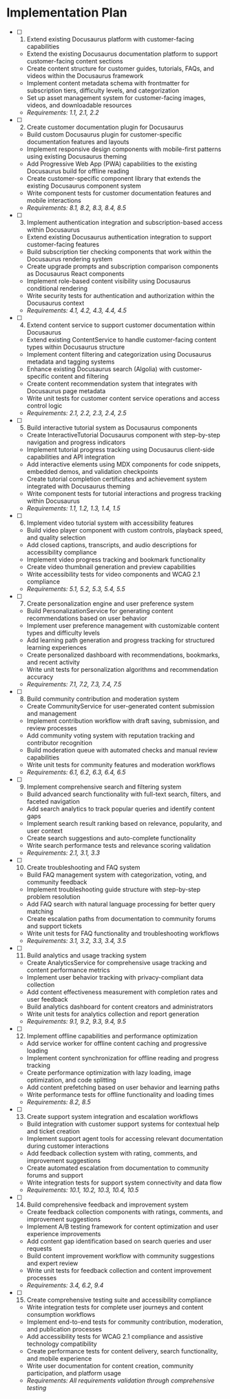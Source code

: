 # Implementation Plan

- [ ] 1. Extend existing Docusaurus platform with customer-facing capabilities
  - Extend the existing Docusaurus documentation platform to support customer-facing content sections
  - Create content structure for customer guides, tutorials, FAQs, and videos within the Docusaurus framework
  - Implement content metadata schema with frontmatter for subscription tiers, difficulty levels, and categorization
  - Set up asset management system for customer-facing images, videos, and downloadable resources
  - _Requirements: 1.1, 2.1, 2.2_

- [ ] 2. Create customer documentation plugin for Docusaurus
  - Build custom Docusaurus plugin for customer-specific documentation features and layouts
  - Implement responsive design components with mobile-first patterns using existing Docusaurus theming
  - Add Progressive Web App (PWA) capabilities to the existing Docusaurus build for offline reading
  - Create customer-specific component library that extends the existing Docusaurus component system
  - Write component tests for customer documentation features and mobile interactions
  - _Requirements: 8.1, 8.2, 8.3, 8.4, 8.5_

- [ ] 3. Implement authentication integration and subscription-based access within Docusaurus
  - Extend existing Docusaurus authentication integration to support customer-facing features
  - Build subscription tier checking components that work within the Docusaurus rendering system
  - Create upgrade prompts and subscription comparison components as Docusaurus React components
  - Implement role-based content visibility using Docusaurus conditional rendering
  - Write security tests for authentication and authorization within the Docusaurus context
  - _Requirements: 4.1, 4.2, 4.3, 4.4, 4.5_

- [ ] 4. Extend content service to support customer documentation within Docusaurus
  - Extend existing ContentService to handle customer-facing content types within Docusaurus structure
  - Implement content filtering and categorization using Docusaurus metadata and tagging systems
  - Enhance existing Docusaurus search (Algolia) with customer-specific content and filtering
  - Create content recommendation system that integrates with Docusaurus page metadata
  - Write unit tests for customer content service operations and access control logic
  - _Requirements: 2.1, 2.2, 2.3, 2.4, 2.5_

- [ ] 5. Build interactive tutorial system as Docusaurus components
  - Create InteractiveTutorial Docusaurus component with step-by-step navigation and progress indicators
  - Implement tutorial progress tracking using Docusaurus client-side capabilities and API integration
  - Add interactive elements using MDX components for code snippets, embedded demos, and validation checkpoints
  - Create tutorial completion certificates and achievement system integrated with Docusaurus theming
  - Write component tests for tutorial interactions and progress tracking within Docusaurus
  - _Requirements: 1.1, 1.2, 1.3, 1.4, 1.5_

- [ ] 6. Implement video tutorial system with accessibility features
  - Build video player component with custom controls, playback speed, and quality selection
  - Add closed captions, transcripts, and audio descriptions for accessibility compliance
  - Implement video progress tracking and bookmark functionality
  - Create video thumbnail generation and preview capabilities
  - Write accessibility tests for video components and WCAG 2.1 compliance
  - _Requirements: 5.1, 5.2, 5.3, 5.4, 5.5_

- [ ] 7. Create personalization engine and user preference system
  - Build PersonalizationService for generating content recommendations based on user behavior
  - Implement user preference management with customizable content types and difficulty levels
  - Add learning path generation and progress tracking for structured learning experiences
  - Create personalized dashboard with recommendations, bookmarks, and recent activity
  - Write unit tests for personalization algorithms and recommendation accuracy
  - _Requirements: 7.1, 7.2, 7.3, 7.4, 7.5_

- [ ] 8. Build community contribution and moderation system
  - Create CommunityService for user-generated content submission and management
  - Implement contribution workflow with draft saving, submission, and review processes
  - Add community voting system with reputation tracking and contributor recognition
  - Build moderation queue with automated checks and manual review capabilities
  - Write unit tests for community features and moderation workflows
  - _Requirements: 6.1, 6.2, 6.3, 6.4, 6.5_

- [ ] 9. Implement comprehensive search and filtering system
  - Build advanced search functionality with full-text search, filters, and faceted navigation
  - Add search analytics to track popular queries and identify content gaps
  - Implement search result ranking based on relevance, popularity, and user context
  - Create search suggestions and auto-complete functionality
  - Write search performance tests and relevance scoring validation
  - _Requirements: 2.1, 3.1, 3.3_

- [ ] 10. Create troubleshooting and FAQ system
  - Build FAQ management system with categorization, voting, and community feedback
  - Implement troubleshooting guide structure with step-by-step problem resolution
  - Add FAQ search with natural language processing for better query matching
  - Create escalation paths from documentation to community forums and support tickets
  - Write unit tests for FAQ functionality and troubleshooting workflows
  - _Requirements: 3.1, 3.2, 3.3, 3.4, 3.5_

- [ ] 11. Build analytics and usage tracking system
  - Create AnalyticsService for comprehensive usage tracking and content performance metrics
  - Implement user behavior tracking with privacy-compliant data collection
  - Add content effectiveness measurement with completion rates and user feedback
  - Build analytics dashboard for content creators and administrators
  - Write unit tests for analytics collection and report generation
  - _Requirements: 9.1, 9.2, 9.3, 9.4, 9.5_

- [ ] 12. Implement offline capabilities and performance optimization
  - Add service worker for offline content caching and progressive loading
  - Implement content synchronization for offline reading and progress tracking
  - Create performance optimization with lazy loading, image optimization, and code splitting
  - Add content prefetching based on user behavior and learning paths
  - Write performance tests for offline functionality and loading times
  - _Requirements: 8.2, 8.5_

- [ ] 13. Create support system integration and escalation workflows
  - Build integration with customer support systems for contextual help and ticket creation
  - Implement support agent tools for accessing relevant documentation during customer interactions
  - Add feedback collection system with rating, comments, and improvement suggestions
  - Create automated escalation from documentation to community forums and support
  - Write integration tests for support system connectivity and data flow
  - _Requirements: 10.1, 10.2, 10.3, 10.4, 10.5_

- [ ] 14. Build comprehensive feedback and improvement system
  - Create feedback collection components with ratings, comments, and improvement suggestions
  - Implement A/B testing framework for content optimization and user experience improvements
  - Add content gap identification based on search queries and user requests
  - Build content improvement workflow with community suggestions and expert review
  - Write unit tests for feedback collection and content improvement processes
  - _Requirements: 3.4, 6.2, 9.4_

- [ ] 15. Create comprehensive testing suite and accessibility compliance
  - Write integration tests for complete user journeys and content consumption workflows
  - Implement end-to-end tests for community contribution, moderation, and publication processes
  - Add accessibility tests for WCAG 2.1 compliance and assistive technology compatibility
  - Create performance tests for content delivery, search functionality, and mobile experience
  - Write user documentation for content creation, community participation, and platform usage
  - _Requirements: All requirements validation through comprehensive testing_
